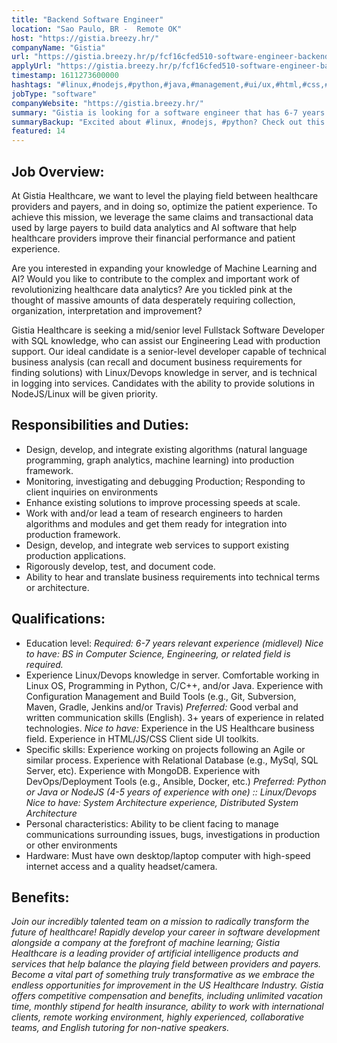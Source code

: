 ```yaml
---
title: "Backend Software Engineer"
location: "Sao Paulo, BR -  Remote OK"
host: "https://gistia.breezy.hr/"
companyName: "Gistia"
url: "https://gistia.breezy.hr/p/fcf16cfed510-software-engineer-backend"
applyUrl: "https://gistia.breezy.hr/p/fcf16cfed510-software-engineer-backend/apply"
timestamp: 1611273600000
hashtags: "#linux,#nodejs,#python,#java,#management,#ui/ux,#html,#css,#ansible,#docker"
jobType: "software"
companyWebsite: "https://gistia.breezy.hr/"
summary: "Gistia is looking for a software engineer that has 6-7 years relevant experience."
summaryBackup: "Excited about #linux, #nodejs, #python? Check out this job post!"
featured: 14
---
```


## Job Overview:

At Gistia Healthcare, we want to level the playing field between healthcare providers and payers, and in doing so, optimize the patient experience. To achieve this mission, we leverage the same claims and transactional data used by large payers to build data analytics and AI software that help healthcare providers improve their financial performance and patient experience.

Are you interested in expanding your knowledge of Machine Learning and AI? Would you like to contribute to the complex and important work of revolutionizing healthcare data analytics? Are you tickled pink at the thought of massive amounts of data desperately requiring collection, organization, interpretation and improvement?

Gistia Healthcare is seeking a mid/senior level Fullstack Software Developer with SQL knowledge, who can assist our Engineering Lead with production support. Our ideal candidate is a senior-level developer capable of technical business analysis (can recall and document business requirements for finding solutions) with Linux/Devops knowledge in server, and is technical in logging into services. Candidates with the ability to provide solutions in NodeJS/Linux will be given priority.

## Responsibilities and Duties:

*   Design, develop, and integrate existing algorithms (natural language programming, graph analytics, machine learning) into production framework.
*   Monitoring, investigating and debugging Production; Responding to client inquiries on environments
*   Enhance existing solutions to improve processing speeds at scale.
*   Work with and/or lead a team of research engineers to harden algorithms and modules and get them ready for integration into production framework.
*   Design, develop, and integrate web services to support existing production applications.
*   Rigorously develop, test, and document code.
*   Ability to hear and translate business requirements into technical terms or architecture.

## Qualifications:

*   Education level: _Required: 6-7 years relevant experience (midlevel) Nice to have: BS in Computer Science, Engineering, or related field is required._
*   Experience Linux/Devops knowledge in server. Comfortable working in Linux OS, Programming in Python, C/C++, and/or Java. Experience with Configuration Management and Build Tools (e.g., Git, Subversion, Maven, Gradle, Jenkins and/or Travis) _Preferred:_ Good verbal and written communication skills (English). 3+ years of experience in related technologies. _Nice to have:_ Experience in the US Healthcare business field. Experience in HTML/JS/CSS Client side UI toolkits.
*   Specific skills: Experience working on projects following an Agile or similar process. Experience with Relational Database (e.g., MySql, SQL Server, etc). Experience with MongoDB. Experience with DevOps/Deployment Tools (e.g., Ansible, Docker, etc.) _Preferred: Python or Java or NodeJS (4-5 years of experience with one) :: Linux/Devops Nice to have: System Architecture experience, Distributed System Architecture_
*   Personal characteristics: Ability to be client facing to manage communications surrounding issues, bugs, investigations in production or other environments
*   Hardware: Must have own desktop/laptop computer with high-speed internet access and a quality headset/camera.

## Benefits:

_Join our incredibly talented team on a mission to radically transform the future of healthcare! Rapidly develop your career in software development alongside a company at the forefront of machine learning; Gistia Healthcare is a leading provider of artificial intelligence products and services that help balance the playing field between providers and payers. Become a vital part of something truly transformative as we embrace the endless opportunities for improvement in the US Healthcare Industry. Gistia offers competitive compensation and benefits, including unlimited vacation time, monthly stipend for health insurance, ability to work with international clients, remote working environment, highly experienced, collaborative teams, and English tutoring for non-native speakers._
